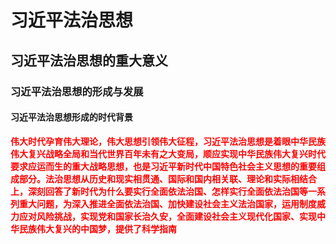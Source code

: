 # 习近平法治思想

## 习近平法治思想的重大意义

### 习近平法治思想的形成与发展

#### 习近平法治思想形成的时代背景

<strong style="color: red;">伟大时代孕育伟大理论，伟大思想引领伟大征程，习近平法治思想是着眼中华民族伟大复兴战略全局和当代世界百年未有之大变局，顺应实现中华民族伟大复兴时代要求应运而生的重大战略思想，也是习近平新时代中国特色社会主义思想的重要组成部分。法治思想从历史和现实相贯通、国际和国内相关联、理论和实际相结合上，深刻回答了新时代为什么要实行全面依法治国、怎样实行全面依法治国等一系列重大问题，为深入推进全面依法治国、加快建设社会主义法治国家，运用制度威力应对风险挑战，实现党和国家长治久安，全面建设社会主义现代化国家、实现中华民族伟大复兴的中国梦，提供了科学指南</strong>